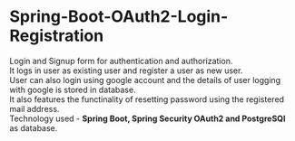 # Spring-Boot-OAuth2-Login-Registration
Login and Signup form for authentication and authorization.<br>
It logs in user as existing user and register a user as new user.<br>
User can also login using google account and the details of user logging with google is stored in database.<br>
It also features the functinality of resetting password using the registered mail address.<br>
Technology used - <b>Spring Boot, Spring Security OAuth2 and PostgreSQl</b> as database.

